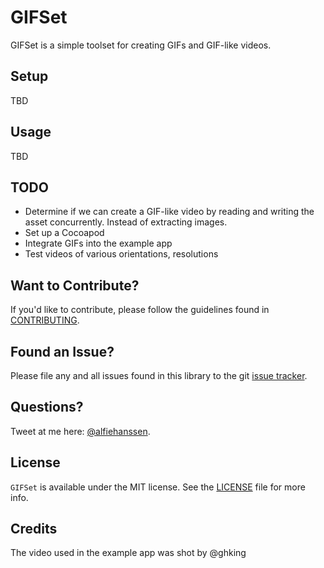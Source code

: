 # GIFSet

GIFSet is a simple toolset for creating GIFs and GIF-like videos. 

## Setup

TBD

## Usage

TBD

## TODO

- Determine if we can create a GIF-like video by reading and writing the asset concurrently. Instead of extracting images.
- Set up a Cocoapod
- Integrate GIFs into the example app
- Test videos of various orientations, resolutions

## Want to Contribute?

If you'd like to contribute, please follow the guidelines found in [CONTRIBUTING](CONTRIBUTING.md).

## Found an Issue?

Please file any and all issues found in this library to the git [issue tracker](https://github.com/alfiehanssen/GIFSet/issues).

## Questions?

Tweet at me here: [@alfiehanssen](https://twitter.com/alfiehanssen).

## License

`GIFSet` is available under the MIT license. See the [LICENSE](LICENSE) file for more info.

## Credits

The video used in the example app was shot by @ghking
